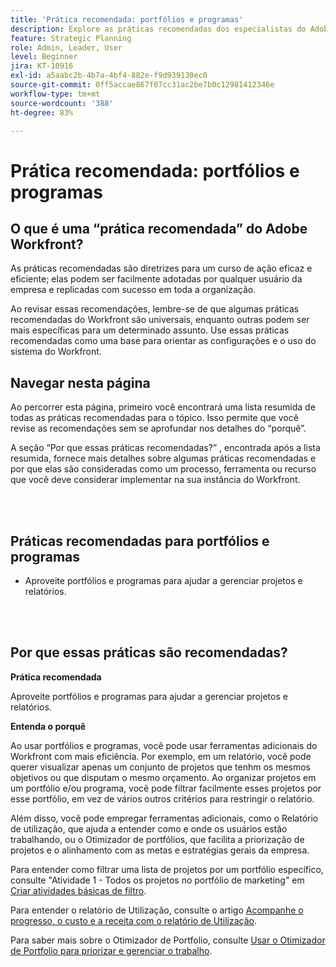 ```yaml
---
title: 'Prática recomendada: portfólios e programas'
description: Explore as práticas recomendadas dos especialistas do Adobe Workfront sobre a configuração, o gerenciamento e o uso de portfólios e programas.
feature: Strategic Planning
role: Admin, Leader, User
level: Beginner
jira: KT-10916
exl-id: a5aabc2b-4b7a-4bf4-882e-f9d939130ec0
source-git-commit: 0ff5accae867f07cc31ac2be7b0c12981412346e
workflow-type: tm+mt
source-wordcount: '388'
ht-degree: 83%

---
```


# Prática recomendada: portfólios e programas

## O que é uma “prática recomendada” do Adobe Workfront?

As práticas recomendadas são diretrizes para um curso de ação eficaz e eficiente; elas podem ser facilmente adotadas por qualquer usuário da empresa e replicadas com sucesso em toda a organização.

Ao revisar essas recomendações, lembre-se de que algumas práticas recomendadas do Workfront são universais, enquanto outras podem ser mais específicas para um determinado assunto. Use essas práticas recomendadas como uma base para orientar as configurações e o uso do sistema do Workfront.

## Navegar nesta página

Ao percorrer esta página, primeiro você encontrará uma lista resumida de todas as práticas recomendadas para o tópico. Isso permite que você revise as recomendações sem se aprofundar nos detalhes do “porquê”.

A seção “Por que essas práticas recomendadas?” , encontrada após a lista resumida, fornece mais detalhes sobre algumas práticas recomendadas e por que elas são consideradas como um processo, ferramenta ou recurso que você deve considerar implementar na sua instância do Workfront.

</br>
</br>

## Práticas recomendadas para portfólios e programas

* Aproveite portfólios e programas para ajudar a gerenciar projetos e relatórios.

</br>
</br>

## Por que essas práticas são recomendadas?

**Prática recomendada**

Aproveite portfólios e programas para ajudar a gerenciar projetos e relatórios.

**Entenda o porquê**

Ao usar portfólios e programas, você pode usar ferramentas adicionais do Workfront com mais eficiência. Por exemplo, em um relatório, você pode querer visualizar apenas um conjunto de projetos que tenhm os mesmos objetivos ou que disputam o mesmo orçamento. Ao organizar projetos em um portfólio e/ou programa, você pode filtrar facilmente esses projetos por esse portfólio, em vez de vários outros critérios para restringir o relatório.

Além disso, você pode empregar ferramentas adicionais, como o Relatório de utilização, que ajuda a entender como e onde os usuários estão trabalhando, ou o Otimizador de portfólios, que facilita a priorização de projetos e o alinhamento com as metas e estratégias gerais da empresa.

Para entender como filtrar uma lista de projetos por um portfólio específico, consulte &quot;Atividade 1 - Todos os projetos no portfólio de marketing&quot; em [Criar atividades básicas de filtro](https://experienceleague.adobe.com/docs/workfront-learn/tutorials-workfront/reporting/basic-reporting/create-a-basic-filter-activity.html).

Para entender o relatório de Utilização, consulte o artigo [Acompanhe o progresso, o custo e a receita com o relatório de Utilização](https://experienceleague.adobe.com/docs/workfront/using/manage-resources/resource-utilization/view-utilization-information.html?lang=en#track-progress-cost-and-revenue-with-the-utilization-report).

Para saber mais sobre o Otimizador de Portfolio, consulte [Usar o Otimizador de Portfolio para priorizar e gerenciar o trabalho](https://experienceleague.adobe.com/docs/workfront-learn/tutorials-workfront/manage-work/portfolios/prioritize-and-manage-work-with-portfolios.html).
